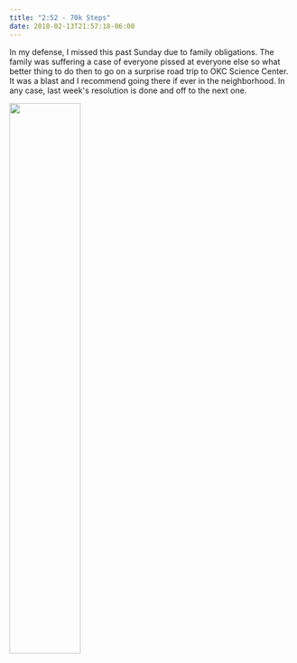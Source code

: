 ```yaml
---
title: "2:52 - 70k Steps"
date: 2018-02-13T21:57:18-06:00
---
```

In my defense, I missed this past Sunday due to family obligations.  The family was suffering a case of everyone pissed at everyone else so what better thing to do then to go on a surprise road trip to OKC Science Center.  It was a blast and I recommend going there if ever in the neighborhood.  In any case, last week's resolution is done and off to the next one.

<img src="/images/2_52.png" width="50%">
